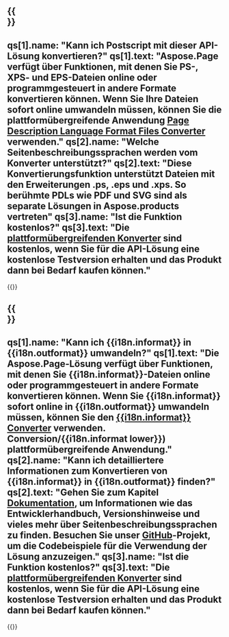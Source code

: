﻿---
meta: true
translation: true
deploy: false
---

{{<section faq>}}
---
qs[1].name: "Kann ich Postscript mit dieser API-Lösung konvertieren?"
qs[1].text: "Aspose.Page verfügt über Funktionen, mit denen Sie PS-, XPS- und EPS-Dateien online oder programmgesteuert in andere Formate konvertieren können. Wenn Sie Ihre Dateien sofort online umwandeln müssen, können Sie die plattformübergreifende Anwendung [Page Description Language Format Files Converter](https://products.aspose.app/page/conversion/) verwenden."
qs[2].name: "Welche Seitenbeschreibungssprachen werden vom Konverter unterstützt?"
qs[2].text: "Diese Konvertierungsfunktion unterstützt Dateien mit den Erweiterungen .ps, .eps und .xps. So berühmte PDLs wie PDF und SVG sind als separate Lösungen in Aspose.products vertreten"
qs[3].name: "Ist die Funktion kostenlos?"
qs[3].text: "Die [plattformübergreifenden Konverter](https://products.aspose.app/page/conversion) sind kostenlos, wenn Sie für die API-Lösung eine kostenlose Testversion erhalten und das Produkt dann bei Bedarf kaufen können."
---

{{<import path="/meta/schemas.md" section="faq">}} 

{{<section faqchild>}}
---
qs[1].name: "Kann ich {{i18n.informat}} in {{i18n.outformat}} umwandeln?"
qs[1].text: "Die Aspose.Page-Lösung verfügt über Funktionen, mit denen Sie {{i18n.informat}}-Dateien online oder programmgesteuert in andere Formate konvertieren können. Wenn Sie {{i18n.informat}} sofort online in {{i18n.outformat}} umwandeln müssen, können Sie den [{{i18n.informat}} Converter](https://products.aspose.app/page/) verwenden. Conversion/{{i18n.informat lower}}) plattformübergreifende Anwendung."
qs[2].name: "Kann ich detailliertere Informationen zum Konvertieren von {{i18n.informat}} in {{i18n.outformat}} finden?"
qs[2].text: "Gehen Sie zum Kapitel [Dokumentation](https://docs.aspose.com/page/), um Informationen wie das Entwicklerhandbuch, Versionshinweise und vieles mehr über Seitenbeschreibungssprachen zu finden. Besuchen Sie unser [GitHub](https://github.com/aspose-page)-Projekt, um die Codebeispiele für die Verwendung der Lösung anzuzeigen."
qs[3].name: "Ist die Funktion kostenlos?"
qs[3].text: "Die [plattformübergreifenden Konverter](https://products.aspose.app/page/conversion) sind kostenlos, wenn Sie für die API-Lösung eine kostenlose Testversion erhalten und das Produkt dann bei Bedarf kaufen können."
---

{{<import path="/meta/schemas.md" section="faq">}} 